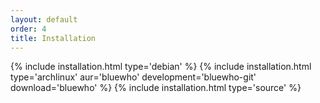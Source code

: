 ```yaml
---
layout: default
order: 4
title: Installation
---
```

{% include installation.html type='debian' %}
{% include installation.html type='archlinux' aur='bluewho' development='bluewho-git' download='bluewho' %}
{% include installation.html type='source' %}
